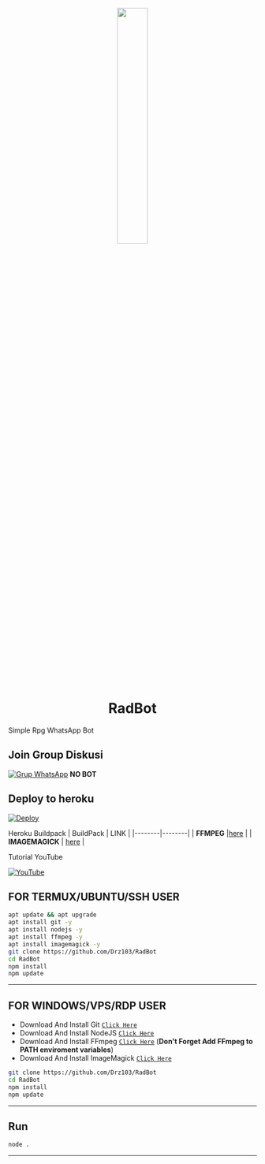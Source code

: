 <p align="center">
	<img src="https://telegra.ph/file/63560c3d19d6bcce228f5.jpg" width="35%" style="margin-left: auto;margin-right: auto;display: block;">
</p>
<h1 align="center">RadBot</h1>

Simple Rpg WhatsApp Bot

## Join Group Diskusi
[![Grup WhatsApp](https://img.shields.io/badge/WhatsApp%20Group-25D366?style=for-the-badge&logo=whatsapp&logoColor=white)](https://chat.whatsapp.com/D5IU5pzGDSyE6lAkqqYnvr) 
**NO BOT**

## Deploy to heroku

[![Deploy](https://www.herokucdn.com/deploy/button.svg)](https://heroku.com/deploy?template=https://github.com/Drz103/RadBot)

Heroku Buildpack
| BuildPack | LINK |
|--------|--------|
| **FFMPEG** |[here](https://github.com/jonathanong/heroku-buildpack-ffmpeg-latest) |
| **IMAGEMAGICK** | [here](https://github.com/DuckyTeam/heroku-buildpack-imagemagick) |

Tutorial YouTube

[![YouTube](https://img.shields.io/badge/YouTube-Video-red)](https://youtu.be/DzNIL45qHaM)
## FOR TERMUX/UBUNTU/SSH USER

```bash
apt update && apt upgrade
apt install git -y
apt install nodejs -y
apt install ffmpeg -y
apt install imagemagick -y
git clone https://github.com/Drz103/RadBot
cd RadBot
npm install
npm update
```
---------

## FOR WINDOWS/VPS/RDP USER

* Download And Install Git [`Click Here`](https://git-scm.com/downloads)
* Download And Install NodeJS [`Click Here`](https://nodejs.org/en/download)
* Download And Install FFmpeg [`Click Here`](https://ffmpeg.org/download.html) (**Don't Forget Add FFmpeg to PATH enviroment variables**)
* Download And Install ImageMagick [`Click Here`](https://imagemagick.org/script/download.php)

```bash
git clone https://github.com/Drz103/RadBot
cd RadBot
npm install
npm update
```

---------

## Run

```bash
node .
```

---------

